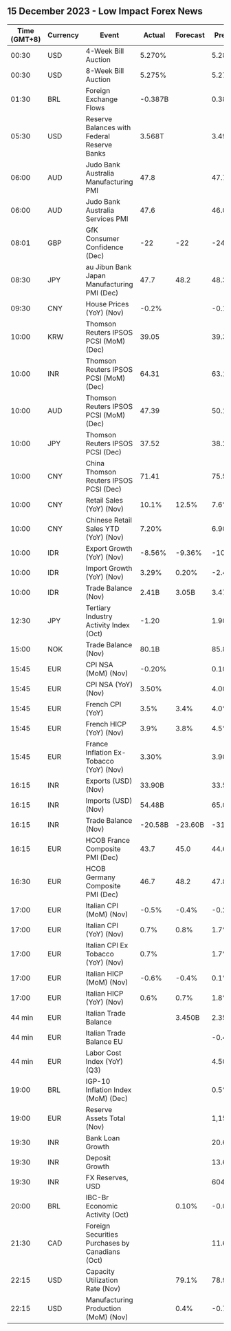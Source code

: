 ## 15 December 2023 - Low Impact Forex News

| Time (GMT+8) | Currency | Event | Actual | Forecast | Previous |
|------|----------|-------|--------|----------|----------|
| 00:30 | USD | 4-Week Bill Auction | 5.270% |  | 5.285% |
| 00:30 | USD | 8-Week Bill Auction | 5.275% |  | 5.275% |
| 01:30 | BRL | Foreign Exchange Flows | -0.387B |  | 0.388B |
| 05:30 | USD | Reserve Balances with Federal Reserve Banks | 3.568T |  | 3.497T |
| 06:00 | AUD | Judo Bank Australia Manufacturing PMI | 47.8 |  | 47.7 |
| 06:00 | AUD | Judo Bank Australia Services PMI | 47.6 |  | 46.0 |
| 08:01 | GBP | GfK Consumer Confidence (Dec) | -22 | -22 | -24 |
| 08:30 | JPY | au Jibun Bank Japan Manufacturing PMI (Dec) | 47.7 | 48.2 | 48.3 |
| 09:30 | CNY | House Prices (YoY) (Nov) | -0.2% |  | -0.1% |
| 10:00 | KRW | Thomson Reuters IPSOS PCSI (MoM) (Dec) | 39.05 |  | 39.36 |
| 10:00 | INR | Thomson Reuters IPSOS PCSI (MoM) (Dec) | 64.31 |  | 63.11 |
| 10:00 | AUD | Thomson Reuters IPSOS PCSI (MoM) (Dec) | 47.39 |  | 50.19 |
| 10:00 | JPY | Thomson Reuters IPSOS PCSI (Dec) | 37.52 |  | 38.20 |
| 10:00 | CNY | China Thomson Reuters IPSOS PCSI (Dec) | 71.41 |  | 75.58 |
| 10:00 | CNY | Retail Sales (YoY) (Nov) | 10.1% | 12.5% | 7.6% |
| 10:00 | CNY | Chinese Retail Sales YTD (YoY) (Nov) | 7.20% |  | 6.90% |
| 10:00 | IDR | Export Growth (YoY) (Nov) | -8.56% | -9.36% | -10.43% |
| 10:00 | IDR | Import Growth (YoY) (Nov) | 3.29% | 0.20% | -2.42% |
| 10:00 | IDR | Trade Balance (Nov) | 2.41B | 3.05B | 3.47B |
| 12:30 | JPY | Tertiary Industry Activity Index (Oct) | -1.20 |  | 1.90 |
| 15:00 | NOK | Trade Balance (Nov) | 80.1B |  | 85.8B |
| 15:45 | EUR | CPI NSA (MoM) (Nov) | -0.20% |  | 0.10% |
| 15:45 | EUR | CPI NSA (YoY) (Nov) | 3.50% |  | 4.00% |
| 15:45 | EUR | French CPI (YoY) | 3.5% | 3.4% | 4.0% |
| 15:45 | EUR | French HICP (YoY) (Nov) | 3.9% | 3.8% | 4.5% |
| 15:45 | EUR | France Inflation Ex-Tobacco (YoY) (Nov) | 3.30% |  | 3.90% |
| 16:15 | INR | Exports (USD) (Nov) | 33.90B |  | 33.57B |
| 16:15 | INR | Imports (USD) (Nov) | 54.48B |  | 65.03B |
| 16:15 | INR | Trade Balance (Nov) | -20.58B | -23.60B | -31.46B |
| 16:15 | EUR | HCOB France Composite PMI (Dec) | 43.7 | 45.0 | 44.6 |
| 16:30 | EUR | HCOB Germany Composite PMI (Dec) | 46.7 | 48.2 | 47.8 |
| 17:00 | EUR | Italian CPI (MoM) (Nov) | -0.5% | -0.4% | -0.2% |
| 17:00 | EUR | Italian CPI (YoY) (Nov) | 0.7% | 0.8% | 1.7% |
| 17:00 | EUR | Italian CPI Ex Tobacco (YoY) (Nov) | 0.7% |  | 1.7% |
| 17:00 | EUR | Italian HICP (MoM) (Nov) | -0.6% | -0.4% | 0.1% |
| 17:00 | EUR | Italian HICP (YoY) (Nov) | 0.6% | 0.7% | 1.8% |
| 44 min | EUR | Italian Trade Balance |  | 3.450B | 2.350B |
| 44 min | EUR | Italian Trade Balance EU |  |  | -0.47B |
| 44 min | EUR | Labor Cost Index (YoY) (Q3) |  |  | 4.50% |
| 19:00 | BRL | IGP-10 Inflation Index (MoM) (Dec) |  |  | 0.5% |
| 19:00 | EUR | Reserve Assets Total (Nov) |  |  | 1,154.15B |
| 19:30 | INR | Bank Loan Growth |  |  | 20.6% |
| 19:30 | INR | Deposit Growth |  |  | 13.6% |
| 19:30 | INR | FX Reserves, USD |  |  | 604.04B |
| 20:00 | BRL | IBC-Br Economic Activity (Oct) |  | 0.10% | -0.06% |
| 21:30 | CAD | Foreign Securities Purchases by Canadians (Oct) |  |  | 11.60B |
| 22:15 | USD | Capacity Utilization Rate (Nov) |  | 79.1% | 78.9% |
| 22:15 | USD | Manufacturing Production (MoM) (Nov) |  | 0.4% | -0.7% |
